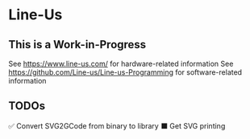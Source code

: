 # Line-Us

## This is a Work-in-Progress
See https://www.line-us.com/ for hardware-related information
See https://github.com/Line-us/Line-us-Programming for software-related information

## TODOs

✅ Convert SVG2GCode from binary to library
⬛️ Get SVG printing